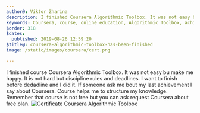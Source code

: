 ```yaml
---
author@: Viktor Zharina
description: I finished Coursera Algorithmic Toolbox. It was not easy but makes me happy.
keywords: Coursera, course, online education, Algorithmic Toolbox, achievement, certificate
$order: 318
$dates:
  published: 2019-08-26 12:59:20
$title@: coursera-algorithmic-toolbox-has-been-finished
image: /static/images/coursera/cert.png

---
```


I finished course Coursera Algorithmic Toolbox. It was not easy bu make me happy. It is not hard but discipline rules and deadlines. I want to finish before dedadline and I did it. If someone ask me bout my last achievement I say about Coursera. Course helps me to structure my knowledge. Remember that course is not free but you can ask request Coursera about free plan.
<img src="/static/images/coursera/cert.png" alt="Certificate Coursera Algorithmic Toolbox" />
